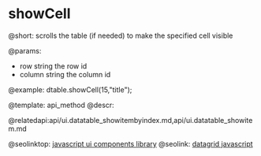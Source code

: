 showCell
=============


@short: scrolls the table (if needed) to make the specified cell visible
	

@params:

- row	string	the row id
- column	string	the column id



@example:
dtable.showCell(15,"title");

@template:	api_method
@descr:

@relatedapi:api/ui.datatable_showitembyindex.md,api/ui.datatable_showitem.md


@seolinktop: [javascript ui components library](https://webix.com)
@seolink: [datagrid javascript](https://webix.com/widget/datatable/)